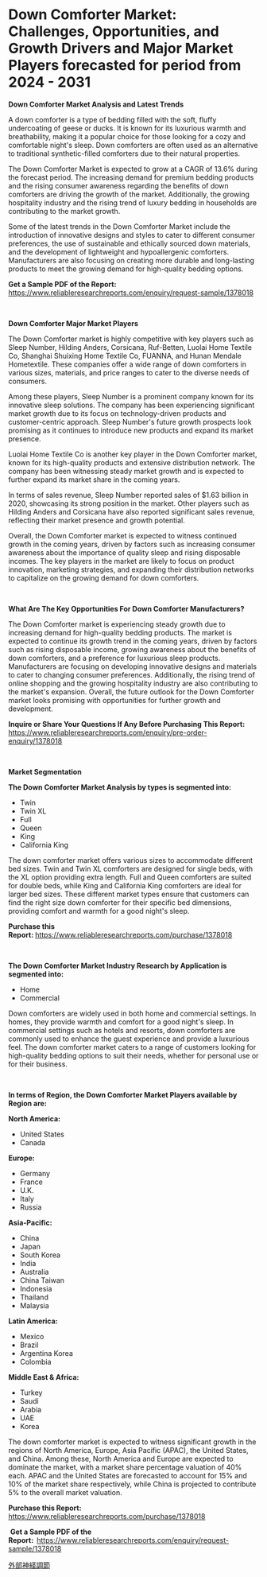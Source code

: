 <p><h1>Down Comforter Market: Challenges, Opportunities, and Growth Drivers and Major Market Players forecasted for period from 2024 - 2031</h1></p><p><strong>Down Comforter Market Analysis and Latest Trends</strong></p>
<p><p>A down comforter is a type of bedding filled with the soft, fluffy undercoating of geese or ducks. It is known for its luxurious warmth and breathability, making it a popular choice for those looking for a cozy and comfortable night's sleep. Down comforters are often used as an alternative to traditional synthetic-filled comforters due to their natural properties.</p><p>The Down Comforter Market is expected to grow at a CAGR of 13.6% during the forecast period. The increasing demand for premium bedding products and the rising consumer awareness regarding the benefits of down comforters are driving the growth of the market. Additionally, the growing hospitality industry and the rising trend of luxury bedding in households are contributing to the market growth.</p><p>Some of the latest trends in the Down Comforter Market include the introduction of innovative designs and styles to cater to different consumer preferences, the use of sustainable and ethically sourced down materials, and the development of lightweight and hypoallergenic comforters. Manufacturers are also focusing on creating more durable and long-lasting products to meet the growing demand for high-quality bedding options.</p></p>
<p><strong>Get a Sample PDF of the Report:&nbsp;</strong> <a href="https://www.reliableresearchreports.com/enquiry/request-sample/1378018">https://www.reliableresearchreports.com/enquiry/request-sample/1378018</a></p>
<p>&nbsp;</p>
<p><strong>Down Comforter Major Market Players</strong></p>
<p><p>The Down Comforter market is highly competitive with key players such as Sleep Number, Hilding Anders, Corsicana, Ruf-Betten, Luolai Home Textile Co, Shanghai Shuixing Home Textile Co, FUANNA, and Hunan Mendale Hometextile. These companies offer a wide range of down comforters in various sizes, materials, and price ranges to cater to the diverse needs of consumers.</p><p>Among these players, Sleep Number is a prominent company known for its innovative sleep solutions. The company has been experiencing significant market growth due to its focus on technology-driven products and customer-centric approach. Sleep Number's future growth prospects look promising as it continues to introduce new products and expand its market presence.</p><p>Luolai Home Textile Co is another key player in the Down Comforter market, known for its high-quality products and extensive distribution network. The company has been witnessing steady market growth and is expected to further expand its market share in the coming years.</p><p>In terms of sales revenue, Sleep Number reported sales of $1.63 billion in 2020, showcasing its strong position in the market. Other players such as Hilding Anders and Corsicana have also reported significant sales revenue, reflecting their market presence and growth potential.</p><p>Overall, the Down Comforter market is expected to witness continued growth in the coming years, driven by factors such as increasing consumer awareness about the importance of quality sleep and rising disposable incomes. The key players in the market are likely to focus on product innovation, marketing strategies, and expanding their distribution networks to capitalize on the growing demand for down comforters.</p></p>
<p>&nbsp;</p>
<p><strong>What Are The Key Opportunities For Down Comforter Manufacturers?</strong></p>
<p><p>The Down Comforter market is experiencing steady growth due to increasing demand for high-quality bedding products. The market is expected to continue its growth trend in the coming years, driven by factors such as rising disposable income, growing awareness about the benefits of down comforters, and a preference for luxurious sleep products. Manufacturers are focusing on developing innovative designs and materials to cater to changing consumer preferences. Additionally, the rising trend of online shopping and the growing hospitality industry are also contributing to the market's expansion. Overall, the future outlook for the Down Comforter market looks promising with opportunities for further growth and development.</p></p>
<p><strong>Inquire or Share Your Questions If Any Before Purchasing This Report:</strong> <a href="https://www.reliableresearchreports.com/enquiry/pre-order-enquiry/1378018">https://www.reliableresearchreports.com/enquiry/pre-order-enquiry/1378018</a></p>
<p>&nbsp;</p>
<p><strong>Market Segmentation</strong></p>
<p><strong>The Down Comforter Market Analysis by types is segmented into:</strong></p>
<p><ul><li>Twin</li><li>Twin XL</li><li>Full</li><li>Queen</li><li>King</li><li>California King</li></ul></p>
<p><p>The down comforter market offers various sizes to accommodate different bed sizes. Twin and Twin XL comforters are designed for single beds, with the XL option providing extra length. Full and Queen comforters are suited for double beds, while King and California King comforters are ideal for larger bed sizes. These different market types ensure that customers can find the right size down comforter for their specific bed dimensions, providing comfort and warmth for a good night's sleep.</p></p>
<p><strong>Purchase this Report:&nbsp;</strong><a href="https://www.reliableresearchreports.com/purchase/1378018">https://www.reliableresearchreports.com/purchase/1378018</a></p>
<p>&nbsp;</p>
<p><strong>The Down Comforter Market Industry Research by Application is segmented into:</strong></p>
<p><ul><li>Home</li><li>Commercial</li></ul></p>
<p><p>Down comforters are widely used in both home and commercial settings. In homes, they provide warmth and comfort for a good night's sleep. In commercial settings such as hotels and resorts, down comforters are commonly used to enhance the guest experience and provide a luxurious feel. The down comforter market caters to a range of customers looking for high-quality bedding options to suit their needs, whether for personal use or for their business.</p></p>
<p>&nbsp;</p>
<p><strong>In terms of Region, the Down Comforter Market Players available by Region are:</strong></p>
<p>
    <p> <strong> North America: </strong>
        <ul>
            <li>United States</li>
            <li>Canada</li>
        </ul>
        </p> 
    <p> <strong> Europe: </strong>
        <ul>
            <li>Germany</li>
            <li>France</li>
            <li>U.K.</li>
            <li>Italy</li>
            <li>Russia</li>
        </ul>
        </p> 
    <p> <strong> Asia-Pacific: </strong>
        <ul>
            <li>China</li>
            <li>Japan</li>
            <li>South Korea</li>
            <li>India</li>
            <li>Australia</li>
            <li>China Taiwan</li>
            <li>Indonesia</li>
            <li>Thailand</li>
            <li>Malaysia</li>
        </ul>
        </p> 
    <p> <strong> Latin America: </strong>
        <ul>
            <li>Mexico</li>
            <li>Brazil</li>
            <li>Argentina Korea</li>
            <li>Colombia</li>
        </ul>
        </p> 
    <p> <strong> Middle East & Africa: </strong>
        <ul>
            <li>Turkey</li>
            <li>Saudi</li>
            <li>Arabia</li>
            <li>UAE</li>
            <li>Korea</li>
        </ul>
    </p>
    </p>
<p><p>The down comforter market is expected to witness significant growth in the regions of North America, Europe, Asia Pacific (APAC), the United States, and China. Among these, North America and Europe are expected to dominate the market, with a market share percentage valuation of 40% each. APAC and the United States are forecasted to account for 15% and 10% of the market share respectively, while China is projected to contribute 5% to the overall market valuation.</p></p>
<p><strong>Purchase this Report: </strong><a href="https://www.reliableresearchreports.com/purchase/1378018">https://www.reliableresearchreports.com/purchase/1378018</a></p>
<p>&nbsp;<strong>Get a Sample PDF of the Report:&nbsp;&nbsp;</strong><a href="https://www.reliableresearchreports.com/enquiry/request-sample/1378018">https://www.reliableresearchreports.com/enquiry/request-sample/1378018</a></p>
<p><strong></strong></p>
<p><p><a href="https://github.com/Sophiaard2003/Market-Research-Report-List-1/blob/main/57421036280.md">外部神経調節</a></p></p>